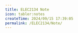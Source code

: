 ```yaml
---
title: ELEC2134 Note
icon: tabler:notes
createTime: 2024/09/15 17:39:05
permalink: /ELEC2134/Note/
---
```


<LinkCard title="AC Review" href="./1.1 AC Review"></LinkCard>

<LinkCard title="AC Power" href="./1.2 AC Power"></LinkCard>